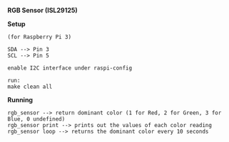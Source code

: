 **RGB Sensor (ISL29125)**


**Setup**

    (for Raspberry Pi 3)
    
    SDA --> Pin 3
    SCL --> Pin 5
    
    enable I2C interface under raspi-config
    
    run: 
    make clean all

**Running**

    rgb_sensor --> return dominant color (1 for Red, 2 for Green, 3 for Blue, 0 undefined)
    rgb_sensor print --> prints out the values of each color reading
    rgb_sensor loop --> returns the dominant color every 10 seconds
